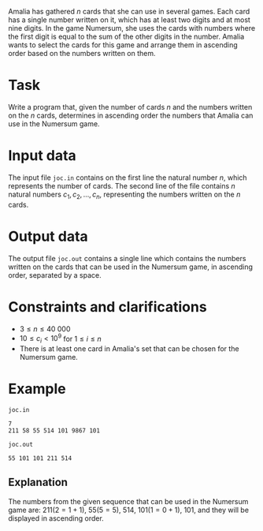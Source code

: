 Amalia has gathered $n$ cards that she can use in several games. Each card has a single number written on it, which has at least two digits and at most nine digits. In the game Numersum, she uses the cards with numbers where the first digit is equal to the sum of the other digits in the number. Amalia wants to select the cards for this game and arrange them in ascending order based on the numbers written on them.

# Task

Write a program that, given the number of cards $n$ and the numbers written on the $n$ cards, determines in ascending order the numbers that Amalia can use in the Numersum game.

# Input data

The input file `joc.in` contains on the first line the natural number $n$, which represents the number of cards. The second line of the file contains $n$ natural numbers $c_1, c_2, \dots, c_n$, representing the numbers written on the $n$ cards.

# Output data

The output file `joc.out` contains a single line which contains the numbers written on the cards that can be used in the Numersum game, in ascending order, separated by a space.

# Constraints and clarifications

* $3 \leq n \leq 40\ 000$
* $10 \leq c_i < 10^9$ for $1 \leq i \leq n$
* There is at least one card in Amalia's set that can be chosen for the Numersum game.

# Example

`joc.in`
```
7
211 58 55 514 101 9867 101
```

`joc.out`
```
55 101 101 211 514
```

## Explanation

The numbers from the given sequence that can be used in the Numersum game are: $211 (2=1+1)$, $55 (5=5)$, $514$, $101 (1=0+1)$, $101$, and they will be displayed in ascending order.